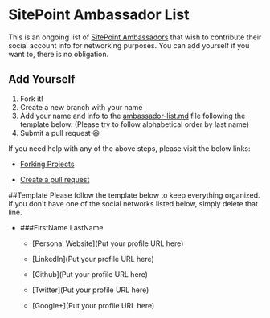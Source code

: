 # SitePoint Ambassador List

This is an ongoing list of [SitePoint Ambassadors](http://www.sitepoint.com/ambassadors/) that wish to contribute their social account info for networking purposes. You can add yourself if you want to, there is no obligation. 


## Add Yourself

1. Fork it!
2. Create a new branch with your name
3. Add your name and info  to the [ambassador-list.md](ambassador-list.md) file following the template below. (Please try to follow alphabetical order by last name)
4. Submit a pull request :smiley:

If you need help with any of the above steps, please visit the below links:

* [Forking Projects](https://guides.github.com/activities/forking/)

* [Create a pull request](https://help.github.com/articles/creating-a-pull-request/)

##Template
Please follow the template below to keep everything organized. If you don't have one of the social networks listed below, simply delete that line.

* ###FirstName LastName
  * [Personal Website](Put your profile URL here)

  * [LinkedIn](Put your profile URL here)

  * [Github](Put your profile URL here)

  * [Twitter](Put your profile URL here)

  * [Google+](Put your profile URL here)
